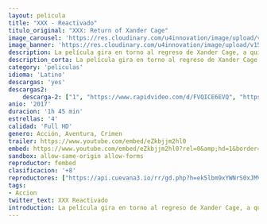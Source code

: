 ```yaml
---
layout: pelicula
title: "XXX - Reactivado"
titulo_original: "XXX: Return of Xander Cage"
image_carousel: 'https://res.cloudinary.com/u4innovation/image/upload/v1565147891/XXX-POSTER-min_f0jt8m.jpg'
image_banner: 'https://res.cloudinary.com/u4innovation/image/upload/v1565147892/xXx-Reactivado-min_fgwscg.jpg'
description: La película gira en torno al regreso de Xander Cage, a quien todos creían muerto. Cage, alias xXx (Triple X), es un rebelde amante de los deportes extremos que adora romper las leyes y que por ello acaba siendo atrapado por las autoridades de EE.UU. Entonces se ve obligado a colaborar como agente encubierto participando en numerosos episodios de riesgo. Tras un fatídico incidente, Xander es dado por muerto. Pero ahora, vuelve a la acción de incógnita acompañado de su agente instructor Augustus Gibbons.
description_corta: La película gira en torno al regreso de Xander Cage, a quien todos creían muerto. Cage, alias xXx (Triple X), es un rebelde amante de los deportes extremos que adora romper las leyes y que por ello acaba siendo atrapado por las autoridades de EE.UU. Entonces se ve obligado a colaborar como....
category: 'peliculas'
idioma: 'Latino'
descargas: 'yes'
descargas2:
    descarga-2: ["1", "https://www.rapidvideo.com/d/FVQICE6EVQ", "https://www.google.com/s2/favicons?domain=www.rapidvideo.com","RapidVideo","https://res.cloudinary.com/imbriitneysam/image/upload/v1541473684/mexico.png", "Latino", "Full HD"]
anio: '2017'
duracion: '1h 45 min'
estrellas: '4'
calidad: 'Full HD'
genero: Acción, Aventura, Crimen
trailer: https://www.youtube.com/embed/eZkbjjm2hl0
embed: https://www.youtube.com/embed/eZkbjjm2hl0?rel=0&amp;hd=1&border=0&wmode=opaque&enablejsapi=1&modestbranding=1&controls=1&showinfo=1
sandbox: allow-same-origin allow-forms
reproductor: fembed
clasificacion: '+8'
reproductores: ["https://api.cuevana3.io/rr/gd.php?h=ek5lbm9xYWNrS0xJMVp5b21KREk0dFBLbjVkaHhkRGdrOG1jbnBpUnhhS1ZycGVvaE5lajJhdmNwcUJtczhySDNwQ2RwNmU1bytEUXBaMWxqYTZxeEp1U3FadVkyUT09"]
tags:
- Accion
twitter_text: XXX Reactivado
introduction: La película gira en torno al regreso de Xander Cage, a quien todos creían muerto. Cage, alias xXx (Triple X), es un rebelde amante de los deportes extremos que adora romper las leyes y que por ello acaba siendo atrapado por las autoridades de EE.UU. Entonces se ve obligado a colaborar como....
---
```












